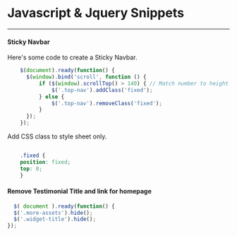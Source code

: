# <i class="fab fa-js-square"></i> Javascript & Jquery Snippets
***
#### Sticky Navbar

Here's some code to create a Sticky Navbar.

```js
    $(document).ready(function() {
      $(window).bind('scroll', function () {
          if ($(window).scrollTop() > 140) { // Match number to height of header
              $('.top-nav').addClass('fixed');
          } else {
              $('.top-nav').removeClass('fixed');
          }
      });
    });
```

Add CSS class to style sheet only.

```css

    .fixed {
    position: fixed;
    top: 0;
    }
```
#### Remove Testimonial Title and link for homepage
```js
  $( document ).ready(function() {
  $('.more-assets').hide();
  $('.widget-title').hide();
});
```
